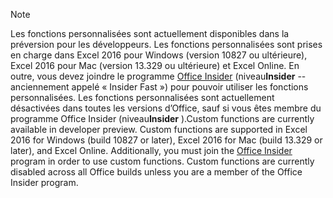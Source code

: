> [!NOTE]
> <span data-ttu-id="361c1-p101">Les fonctions personnalisées sont actuellement disponibles dans la préversion pour les développeurs. Les fonctions personnalisées sont prises en charge dans Excel 2016 pour Windows (version 10827 ou ultérieure), Excel 2016 pour Mac (version 13.329 ou ultérieure) et Excel Online. En outre, vous devez joindre le programme [Office Insider](https://products.office.com/office-insider) (niveau**Insider** --anciennement appelé « Insider Fast ») pour pouvoir utiliser les fonctions personnalisées. Les fonctions personnalisées sont actuellement désactivées dans toutes les versions d’Office, sauf si vous êtes membre du programme Office Insider (niveau**Insider** ).</span><span class="sxs-lookup"><span data-stu-id="361c1-p101">Custom functions are currently available in developer preview. Custom functions are supported in Excel 2016 for Windows (build 10827 or later), Excel 2016 for Mac (build 13.329 or later), and Excel Online. Additionally, you must join the [Office Insider](https://products.office.com/office-insider) program in order to use custom functions. Custom functions are currently disabled across all Office builds unless you are a member of the Office Insider program.</span></span>
